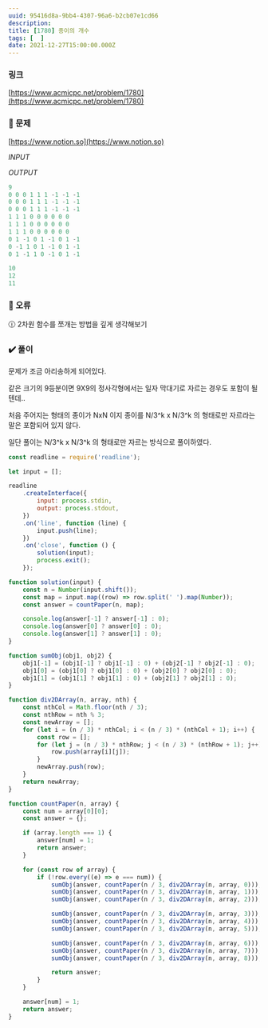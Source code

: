 ```yaml
---
uuid: 95416d8a-9bb4-4307-96a6-b2cb07e1cd66
description: 
title: [1780] 종이의 개수
tags: [  ]
date: 2021-12-27T15:00:00.000Z
---
```








### 링크

[https://www.acmicpc.net/problem/1780](https://www.acmicpc.net/problem/1780)

### 📝 문제

[https://www.notion.so](https://www.notion.so)

*INPUT*

*OUTPUT*

```jsx
9
0 0 0 1 1 1 -1 -1 -1
0 0 0 1 1 1 -1 -1 -1
0 0 0 1 1 1 -1 -1 -1
1 1 1 0 0 0 0 0 0
1 1 1 0 0 0 0 0 0
1 1 1 0 0 0 0 0 0
0 1 -1 0 1 -1 0 1 -1
0 -1 1 0 1 -1 0 1 -1
0 1 -1 1 0 -1 0 1 -1
```

```jsx
10
12
11
```

### 🚨 오류

<aside>
🕧 2차원 함수를 쪼개는 방법을 깊게 생각해보기

</aside>

### ✔️ 풀이

문제가 조금 아리송하게 되어있다.

같은 크기의 9등분이면 9X9의 정사각형에서는 일자 막대기로 자르는 경우도 포함이 될텐데..

처음 주어지는 형태의 종이가 NxN 이지 종이를 N/3^k x N/3^k 의 형태로만 자르라는 말은 포함되어 있지 않다.

일단 풀이는  N/3^k x N/3^k 의 형태로만 자르는 방식으로 풀이하였다.

```jsx
const readline = require('readline');

let input = [];

readline
    .createInterface({
        input: process.stdin,
        output: process.stdout,
    })
    .on('line', function (line) {
        input.push(line);
    })
    .on('close', function () {
        solution(input);
        process.exit();
    });

function solution(input) {
    const n = Number(input.shift());
    const map = input.map((row) => row.split(' ').map(Number));
    const answer = countPaper(n, map);

    console.log(answer[-1] ? answer[-1] : 0);
    console.log(answer[0] ? answer[0] : 0);
    console.log(answer[1] ? answer[1] : 0);
}

function sumObj(obj1, obj2) {
    obj1[-1] = (obj1[-1] ? obj1[-1] : 0) + (obj2[-1] ? obj2[-1] : 0);
    obj1[0] = (obj1[0] ? obj1[0] : 0) + (obj2[0] ? obj2[0] : 0);
    obj1[1] = (obj1[1] ? obj1[1] : 0) + (obj2[1] ? obj2[1] : 0);
}

function div2DArray(n, array, nth) {
    const nthCol = Math.floor(nth / 3);
    const nthRow = nth % 3;
    const newArray = [];
    for (let i = (n / 3) * nthCol; i < (n / 3) * (nthCol + 1); i++) {
        const row = [];
        for (let j = (n / 3) * nthRow; j < (n / 3) * (nthRow + 1); j++) {
            row.push(array[i][j]);
        }
        newArray.push(row);
    }
    return newArray;
}

function countPaper(n, array) {
    const num = array[0][0];
    const answer = {};

    if (array.length === 1) {
        answer[num] = 1;
        return answer;
    }

    for (const row of array) {
        if (!row.every((e) => e === num)) {
            sumObj(answer, countPaper(n / 3, div2DArray(n, array, 0)));
            sumObj(answer, countPaper(n / 3, div2DArray(n, array, 1)));
            sumObj(answer, countPaper(n / 3, div2DArray(n, array, 2)));

            sumObj(answer, countPaper(n / 3, div2DArray(n, array, 3)));
            sumObj(answer, countPaper(n / 3, div2DArray(n, array, 4)));
            sumObj(answer, countPaper(n / 3, div2DArray(n, array, 5)));

            sumObj(answer, countPaper(n / 3, div2DArray(n, array, 6)));
            sumObj(answer, countPaper(n / 3, div2DArray(n, array, 7)));
            sumObj(answer, countPaper(n / 3, div2DArray(n, array, 8)));

            return answer;
        }
    }

    answer[num] = 1;
    return answer;
}
```